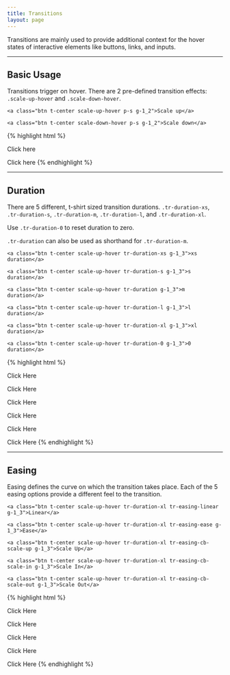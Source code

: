 ```yaml
---
title: Transitions
layout: page
---
```


<p class="bg-white">
  <p class="t-l">
    Transitions are mainly used to provide additional context for the hover states of interactive elements like buttons, links, and inputs.
  </p>
</p>

<hr />

<section class="animations p-bottom-larger">

  <H2>Basic Usage</h2>

  <p>
    Transitions trigger on hover. There are 2 pre-defined transition effects: <code>.scale-up-hover</code> and <code>.scale-down-hover</code>.
  </p>

  <div class="container u-clearfix bg-lighter-grey p-s">

    <a class="btn t-center scale-up-hover p-s g-1_2">Scale up</a>

    <a class="btn t-center scale-down-hover p-s g-1_2">Scale down</a>

  </div>

  {% highlight html %}
  <!-- Transition: scale up -->
  <a class="scale-up-hover">Click here</a>

  <!-- Transition: scale down -->
  <a class="scale-down-hover">Click here</a>
  {% endhighlight %}

</section>

<hr />

<section class="animations-duration p-bottom-larger">

  <H2>Duration</h2>

  <p>
    There are 5 different, t-shirt sized transition durations. <code>.tr-duration-xs</code>, <code>.tr-duration-s</code>, <code>.tr-duration-m</code>, <code>.tr-duration-l</code>, and <code>.tr-duration-xl</code>.
  </p>
  <p>
    Use <code>.tr-duration-0</code> to reset duration to zero.
  </p>
  <p>
    <code>.tr-duration</code> can also be used as shorthand for <code>.tr-duration-m</code>.
  </p>

  <div class="container u-clearfix bg-lighter-grey p-s">

    <a class="btn t-center scale-up-hover tr-duration-xs g-1_3">xs duration</a>

    <a class="btn t-center scale-up-hover tr-duration-s g-1_3">s duration</a>

    <a class="btn t-center scale-up-hover tr-duration g-1_3">m duration</a>

  </div>

  <div class="container u-clearfix bg-lighter-grey p-s">

    <a class="btn t-center scale-up-hover tr-duration-l g-1_3">l duration</a>

    <a class="btn t-center scale-up-hover tr-duration-xl g-1_3">xl duration</a>

    <a class="btn t-center scale-up-hover tr-duration-0 g-1_3">0 duration</a>

  </div>

  {% highlight html %}
  <!-- Transition duration: xs -->
  <a class="btn scale-up-hover tr-duration-xs">Click Here</a>

  <!-- Transition duration: s -->
  <a class="btn scale-up-hover tr-duration-s">Click Here</a>

  <!-- Transition duration: m -->
  <a class="btn scale-up-hover tr-duration-m">Click Here</a>

  <!-- Transition duration: l -->
  <a class="btn scale-up-hover tr-duration-l">Click Here</a>

  <!-- Transition duration: xl -->
  <a class="btn scale-up-hover tr-duration-xl">Click Here</a>

  <!-- No transition duration -->
  <a class="btn scale-up-hover tr-duration-0">Click Here</a>
  {% endhighlight %}

</section>

<hr />

<section class="animations-easing">

  <h2>Easing</h2>

  <p>
    Easing defines the curve on which the transition takes place. Each of the 5 easing options provide a different feel to the transition.
  </p>

  <div class="container u-clearfix bg-lighter-grey p-s">

    <a class="btn t-center scale-up-hover tr-duration-xl tr-easing-linear g-1_3">Linear</a>

    <a class="btn t-center scale-up-hover tr-duration-xl tr-easing-ease g-1_3">Ease</a>

    <a class="btn t-center scale-up-hover tr-duration-xl tr-easing-cb-scale-up g-1_3">Scale Up</a>

  </div>

  <div class="container u-clearfix bg-lighter-grey p-s">

    <a class="btn t-center scale-up-hover tr-duration-xl tr-easing-cb-scale-in g-1_3">Scale In</a>

    <a class="btn t-center scale-up-hover tr-duration-xl tr-easing-cb-scale-out g-1_3">Scale Out</a>

  </div>

  {% highlight html %}
  <!-- Transition easing: linear -->
  <a class="btn scale-up-hover tr-easing-linear">Click Here</a>

  <!-- Transition easing: ease -->
  <a class="btn scale-up-hover tr-easing-ease">Click Here</a>

  <!-- Transition easing: cubic bezier scale-up -->
  <a class="btn scale-up-hover tr-easing-cb-scale-up">Click Here</a>

  <!-- Transition easing: cubic bezier scale-in -->
  <a class="btn scale-up-hover tr-easing-cb-scale-in">Click Here</a>

  <!-- Transition easing: cubic bezier scale-out -->
  <a class="btn scale-up-hover tr-easing-cb-scale-out">Click Here</a>
  {% endhighlight %}

</section>

<script src="http://code.jquery.com/jquery-2.2.4.min.js"></script>
<script src="{{site.baseurl}}/assets/js/scripts.js"></script>
